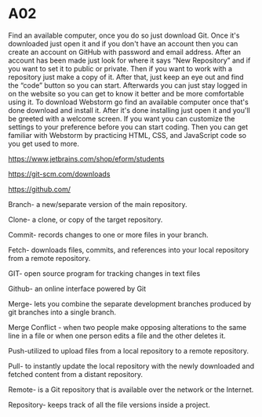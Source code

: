 # A02

Find an available computer, once you do so just download Git. Once it's downloaded just open it and if you don't have an account then you can create an account on GitHub with password  and email address. After an account has been made just look for where it says “New Repository” and if you want to set it to public or private. Then if you want to work with a repository just make a copy of it. After that, just keep an eye out and find the “code” button so you can start. Afterwards you can just stay logged in on the website so you can get to know it better and be more comfortable using it. To download Webstorm go find an available computer once that's done download and install it. After it's done installing just open it and you'll be greeted with a welcome screen. If you want you can customize the settings to your preference before you can start coding. Then you can get familiar with Webstorm by practicing HTML, CSS, and JavaScript code so you get used to more.

https://www.jetbrains.com/shop/eform/students

https://git-scm.com/downloads

https://github.com/

Branch- a new/separate version of the main repository.

Clone- a clone, or copy of the target repository.

Commit- records changes to one or more files in your branch.

Fetch- downloads files, commits, and references into your local repository from a remote repository.

GIT-  open source program for tracking changes in text files

Github- an online interface powered by Git

Merge- lets you combine the separate development branches produced by git branches into a single branch. 

Merge Conflict - when two people make opposing alterations to the same line in a file or when one person edits a file and the other deletes it.

Push-utilized to upload files from a local repository to a remote repository.

Pull- to instantly update the local repository with the newly downloaded and fetched content from a distant repository.

Remote- is a Git repository that is available over the network or the Internet.

Repository- keeps track of all the file versions inside a project.





